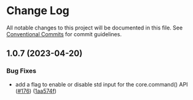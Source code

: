 # Change Log

All notable changes to this project will be documented in this file.
See [Conventional Commits](https://conventionalcommits.org) for commit guidelines.

## 1.0.7 (2023-04-20)


### Bug Fixes

* add a flag to enable or disable std input for the core.command() API ([#176](https://github.com/aws/actions-dev-kit/issues/176)) ([1aa574f](https://github.com/aws/actions-dev-kit/commit/1aa574f5dcc46b38925386de0fa3b557546ef790))
